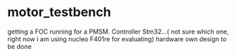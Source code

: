 # motor_testbench

getting a FOC running for a PMSM.
Controller Stm32...( not sure which one, right now i am using nucleo F401re for evaluating)
hardware own design to be done
